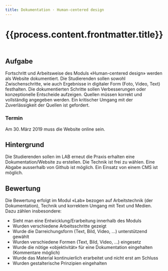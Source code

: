 ```yaml
---
title: Dokumentation · Human-centered design
---
```

<header>

# {{process.content.frontmatter.title}}

</header>

## Aufgabe
Fortschritt und Arbeitsweise des Moduls «Human-centered design» werden als Website dokumentiert. Die Studierenden sollen sowohl Zwischenschritte, wie auch Ergebnisse in digitaler Form (Foto, Video, Text) festhalten. Die dokumentierten Schritte sollen Verbesserungen oder konzeptionelle Entscheide aufzeigen.
Quellen müssen korrekt und vollständig angegeben werden. Ein kritischer Umgang mit der Zuverlässigkeit der Quellen ist gefordert.

### Termin
Am 30. März 2019 muss die Website online sein.

## Hintergrund
Die Studierenden sollen im LAB erneut die Praxis erhalten eine Dokumentation/Website zu erstellen. Die Technik ist frei zu wählen. Eine Abgabe ausserhalb von Github ist möglich. Ein Einsatz von einem CMS ist möglich.

## Bewertung
Die Bewertung erfolgt im Modul «Lab» bezogen auf Arbeitstechnik (der Dokumentation), Technik und korrektem Umgang mit Text und Medien. Dazu zählen insbesondere:

* Sieht man eine Entwicklung/Erarbeitung innerhalb des Moduls
* Wurden verschiedene Arbeitsschritte gezeigt
* Wurde die Darreichungsform (Text, Bild, Video, ...) unterstützend gewählt
* Wurden verschiedene Formen (Text, Bild, Video, ...) eingesetz
* Wurde die nötige «objektivität» für eine Dokumentation eingehalten (Kommentare möglich)
* Wurde das Material kontinuierlich erarbeitet und nicht erst am Schluss
* Wurden gestalterische Prinzipien eingehalten

